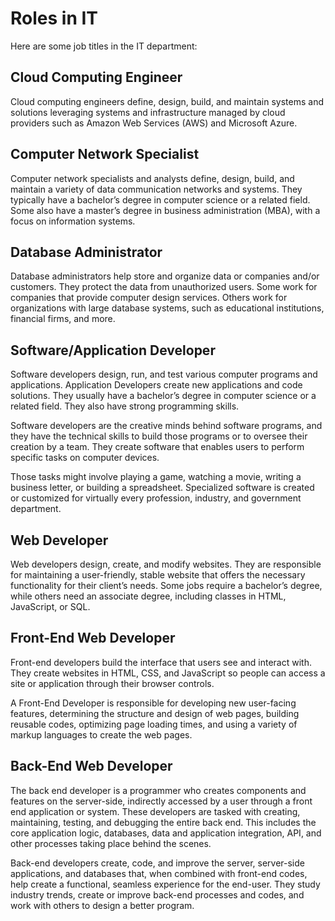 # Roles in IT
Here are some job titles in the IT department:

## Cloud Computing Engineer
Cloud computing engineers define, design, build, and maintain systems and solutions leveraging systems and infrastructure managed by cloud providers such as Amazon Web Services (AWS) and Microsoft Azure.

## Computer Network Specialist
Computer network specialists and analysts define, design, build, and maintain a variety of data communication networks and systems. They typically have a bachelor’s degree in computer science or a related field. Some also have a master’s degree in business administration (MBA), with a focus on information systems.

## Database Administrator
Database administrators help store and organize data or companies and/or customers. They protect the data from unauthorized users. Some work for companies that provide computer design services. Others work for organizations with large database systems, such as educational institutions, financial firms, and more.

## Software/Application Developer
Software developers design, run, and test various computer programs and applications. Application Developers create new applications and code solutions. They usually have a bachelor’s degree in computer science or a related field. They also have strong programming skills.

Software developers are the creative minds behind software programs, and they have the technical skills to build those programs or to oversee their creation by a team. They create software that enables users to perform specific tasks on computer devices.

Those tasks might involve playing a game, watching a movie, writing a business letter, or building a spreadsheet. Specialized software is created or customized for virtually every profession, industry, and government department.

## Web Developer
Web developers design, create, and modify websites. They are responsible for maintaining a user-friendly, stable website that offers the necessary functionality for their client’s needs. Some jobs require a bachelor’s degree, while others need an associate degree, including classes in HTML, JavaScript, or SQL.

## Front-End Web Developer
Front-end developers build the interface that users see and interact with. They create websites in HTML, CSS, and JavaScript so people can access a site or application through their browser controls.

A Front-End Developer is responsible for developing new user-facing features, determining the structure and design of web pages, building reusable codes, optimizing page loading times, and using a variety of markup languages to create the web pages.

## Back-End Web Developer
The back end developer is a programmer who creates components and features on the server-side, indirectly accessed by a user through a front end application or system. These developers are tasked with creating, maintaining, testing, and debugging the entire back end. This includes the core application logic, databases, data and application integration, API, and other processes taking place behind the scenes.

Back-end developers create, code, and improve the server, server-side applications, and databases that, when combined with front-end codes, help create a functional, seamless experience for the end-user. They study industry trends, create or improve back-end processes and codes, and work with others to design a better program.